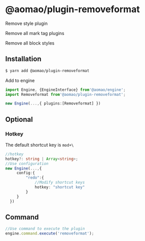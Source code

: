 # @aomao/plugin-removeformat

Remove style plugin

Remove all mark tag plugins

Remove all block styles

## Installation

```bash
$ yarn add @aomao/plugin-removeformat
```

Add to engine

```ts
import Engine, {EngineInterface} from'@aomao/engine';
import Removeformat from'@aomao/plugin-removeformat';

new Engine(...,{ plugins:[Removeformat] })
```

## Optional

### Hotkey

The default shortcut key is `mod+\`

```ts
//hotkey
hotkey?: string | Array<string>;
//Use configuration
new Engine(...,{
     config:{
         "redo":{
             //Modify shortcut keys
             hotkey: "shortcut key"
         }
     }
  })
```

## Command

```ts
//Use command to execute the plugin
engine.command.execute('removeformat');
```
